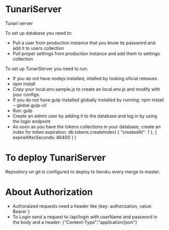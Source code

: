 # TunariServer
Tunari server

To set up database you need to:

- Pull a user from production instance that you know its password and add it to users collection
- Pull proper settings from production instance and add them to settings collection

To set up TunariServer you need to run:

- If you do not have nodejs installed, intalled by looking oficial releases.
- npm install
- Copy your local.env.sample.js to create an local.env.js and 
  modify with your configs.  
- If you do not have gulp installed globally installed by running: npm install --global gulp-cli  
- Run: gulp
- Create an admin user by adding it to the database and log in by using the login endpoint
- As soon as you have the tokens collections in your database, create an index for token expiration:
    db.tokens.createIndex( { "createdAt": 1 }, { expireAfterSeconds: 86400 } )

# To deploy TunariServer

Repository on git is configured to deploy to heroku every merge to master.

# About Authorization

- Authoraized requests need a header like {key: authorization, value: Bearer <Jwt>}
- To Login send a request to /api/login with userName and password in the body 
  and a header: {"Content-Type":"application/json"}